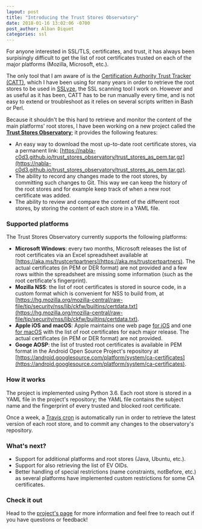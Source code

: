 ```yaml
---
layout: post
title: "Introducing the Trust Stores Observatory"
date: 2018-01-16 13:02:06 -0700
post_author: Alban Diquet
categories: ssl
---
```


For anyone interested in SSL/TLS, certificates, and trust, it has always been surpisingly difficult to get the list of root certificates trusted on each of the major platforms (Mozilla, Microsoft, etc.). 

The only tool that I am aware of is the [Certification Authority Trust Tracker (CATT)](https://github.com/kirei/catt), which I have been using for many years in order to retrieve the root stores to be used in [SSLyze](https://github.com/nabla-c0d3/sslyze), the SSL scanning tool I work on. However and as useful as it has been, CATT has to be run manually every time, and is not easy to extend or troubleshoot as it relies on several scripts written in Bash or Perl.

Because it shouldn't be this hard to retrieve and monitor the content of the main platforms' root stores, I have been working on a new project called the [**Trust Stores Observatory**](https://github.com/nabla-c0d3/trust_stores_observatory); it provides the following features:

* An easy way to download the most up-to-date root certificate stores, via a permanent link: [https://nabla-c0d3.github.io/trust_stores_observatory/trust_stores_as_pem.tar.gz](https://nabla-c0d3.github.io/trust_stores_observatory/trust_stores_as_pem.tar.gz).
* The ability to record any changes made to the root stores, by committing such changes to Git. This way we can keep the history of the root stores and for example keep track of when a new root certificate was added.
* The ability to review and compare the content of the different root stores, by storing the content of each store in a YAML file.

### Supported platforms

The Trust Stores Observatory currently supports the following platforms:

* **Microsoft Windows**: every two months, Microsoft releases the list of root certificates via an Excel spreadsheet available at [https://aka.ms/trustcertpartners](https://aka.ms/trustcertpartners). The actual certificates (in PEM or DER format) are not provided and a few rows within the spreadsheet are missing some information (such as the root certificate's fingerprint).
* **Mozilla NSS**: the list of root certificates is stored in source code, in a custom format which is convenient for NSS to build from, at [https://hg.mozilla.org/mozilla-central/raw-file/tip/security/nss/lib/ckfw/builtins/certdata.txt](https://hg.mozilla.org/mozilla-central/raw-file/tip/security/nss/lib/ckfw/builtins/certdata.txt).
* **Apple iOS and macOS**: Apple maintains one web page [for iOS](https://support.apple.com/en-us/HT204132) and one [for macOS](https://support.apple.com/en-us/HT202858) with the list of root certificates for each major release. The actual certificates (in PEM or DER format) are not provided.
* **Googe AOSP**: the list of trusted root certificates is available in PEM format in the Android Open Source Project's repository at [https://android.googlesource.com/platform/system/ca-certificates](https://android.googlesource.com/platform/system/ca-certificates).

### How it works

The project is implemented using Python 3.6. Each root store is stored in a YAML file in the project's repository; the YAML file contains the subject name and the fingerprint of every trusted and blocked root certificate.

Once a week, a [Travis cron](https://travis-ci.org/nabla-c0d3/trust_stores_observatory) is automatically run in order to retrieve the latest version of each root store, and to commit any changes to the observatory's repository.

### What's next?

* Support for additional platforms and root stores (Java, Ubuntu, etc.).
* Support for also retrieving the list of EV OIDs.
* Better handling of special restrictions (name constraints, notBefore, etc.) as several platforms have implemented custom restrictions for some CA certificates.

### Check it out

Head to the [project's page](https://github.com/nabla-c0d3/trust_stores_observatory) for more information and feel free to reach out if you have questions or feedback!
